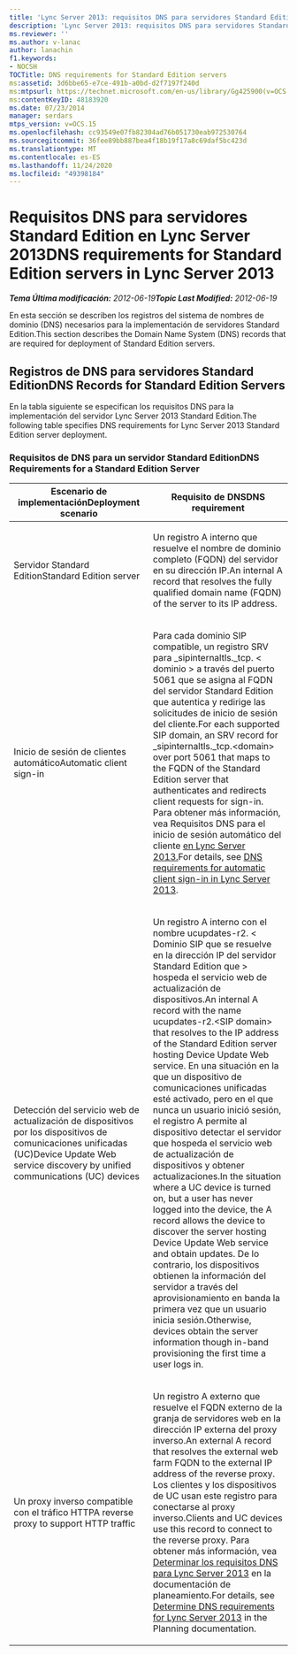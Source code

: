 ```yaml
---
title: 'Lync Server 2013: requisitos DNS para servidores Standard Edition'
description: 'Lync Server 2013: requisitos DNS para servidores Standard Edition.'
ms.reviewer: ''
ms.author: v-lanac
author: lanachin
f1.keywords:
- NOCSH
TOCTitle: DNS requirements for Standard Edition servers
ms:assetid: 3d6bbe65-e7ce-491b-a0bd-d2f7197f240d
ms:mtpsurl: https://technet.microsoft.com/en-us/library/Gg425900(v=OCS.15)
ms:contentKeyID: 48183920
ms.date: 07/23/2014
manager: serdars
mtps_version: v=OCS.15
ms.openlocfilehash: cc93549e07fb82304ad76b051730eab972530764
ms.sourcegitcommit: 36fee89bb887bea4f18b19f17a8c69daf5bc423d
ms.translationtype: MT
ms.contentlocale: es-ES
ms.lasthandoff: 11/24/2020
ms.locfileid: "49398184"
---
```

# <a name="dns-requirements-for-standard-edition-servers-in-lync-server-2013"></a><span data-ttu-id="23ed1-103">Requisitos DNS para servidores Standard Edition en Lync Server 2013</span><span class="sxs-lookup"><span data-stu-id="23ed1-103">DNS requirements for Standard Edition servers in Lync Server 2013</span></span>

<div data-xmlns="http://www.w3.org/1999/xhtml">

<div class="topic" data-xmlns="http://www.w3.org/1999/xhtml" data-msxsl="urn:schemas-microsoft-com:xslt" data-cs="https://msdn.microsoft.com/">

<div data-asp="https://msdn2.microsoft.com/asp">



</div>

<div id="mainSection">

<div id="mainBody"><span data-ttu-id="23ed1-104">

<span> </span></span><span class="sxs-lookup"><span data-stu-id="23ed1-104">

<span> </span></span></span>

<span data-ttu-id="23ed1-105">_**Tema Última modificación:** 2012-06-19_</span><span class="sxs-lookup"><span data-stu-id="23ed1-105">_**Topic Last Modified:** 2012-06-19_</span></span>

<span data-ttu-id="23ed1-106">En esta sección se describen los registros del sistema de nombres de dominio (DNS) necesarios para la implementación de servidores Standard Edition.</span><span class="sxs-lookup"><span data-stu-id="23ed1-106">This section describes the Domain Name System (DNS) records that are required for deployment of Standard Edition servers.</span></span>

<div>

## <a name="dns-records-for-standard-edition-servers"></a><span data-ttu-id="23ed1-107">Registros de DNS para servidores Standard Edition</span><span class="sxs-lookup"><span data-stu-id="23ed1-107">DNS Records for Standard Edition Servers</span></span>

<span data-ttu-id="23ed1-108">En la tabla siguiente se especifican los requisitos DNS para la implementación del servidor Lync Server 2013 Standard Edition.</span><span class="sxs-lookup"><span data-stu-id="23ed1-108">The following table specifies DNS requirements for Lync Server 2013 Standard Edition server deployment.</span></span>

### <a name="dns-requirements-for-a-standard-edition-server"></a><span data-ttu-id="23ed1-109">Requisitos de DNS para un servidor Standard Edition</span><span class="sxs-lookup"><span data-stu-id="23ed1-109">DNS Requirements for a Standard Edition Server</span></span>

<table>
<colgroup>
<col style="width: 50%" />
<col style="width: 50%" />
</colgroup>
<thead>
<tr class="header">
<th><span data-ttu-id="23ed1-110">Escenario de implementación</span><span class="sxs-lookup"><span data-stu-id="23ed1-110">Deployment scenario</span></span></th>
<th><span data-ttu-id="23ed1-111">Requisito de DNS</span><span class="sxs-lookup"><span data-stu-id="23ed1-111">DNS requirement</span></span></th>
</tr>
</thead>
<tbody>
<tr class="odd">
<td><p><span data-ttu-id="23ed1-112">Servidor Standard Edition</span><span class="sxs-lookup"><span data-stu-id="23ed1-112">Standard Edition server</span></span></p></td>
<td><p><span data-ttu-id="23ed1-113">Un registro A interno que resuelve el nombre de dominio completo (FQDN) del servidor en su dirección IP.</span><span class="sxs-lookup"><span data-stu-id="23ed1-113">An internal A record that resolves the fully qualified domain name (FQDN) of the server to its IP address.</span></span></p></td>
</tr>
<tr class="even">
<td><p><span data-ttu-id="23ed1-114">Inicio de sesión de clientes automático</span><span class="sxs-lookup"><span data-stu-id="23ed1-114">Automatic client sign-in</span></span></p></td>
<td><p><span data-ttu-id="23ed1-115">Para cada dominio SIP compatible, un registro SRV para _sipinternaltls._tcp. &lt; dominio &gt; a través del puerto 5061 que se asigna al FQDN del servidor Standard Edition que autentica y redirige las solicitudes de inicio de sesión del cliente.</span><span class="sxs-lookup"><span data-stu-id="23ed1-115">For each supported SIP domain, an SRV record for _sipinternaltls._tcp.&lt;domain&gt; over port 5061 that maps to the FQDN of the Standard Edition server that authenticates and redirects client requests for sign-in.</span></span> <span data-ttu-id="23ed1-116">Para obtener más información, vea Requisitos DNS para el inicio de sesión automático del cliente <a href="lync-server-2013-dns-requirements-for-automatic-client-sign-in.md">en Lync Server 2013.</a></span><span class="sxs-lookup"><span data-stu-id="23ed1-116">For details, see <a href="lync-server-2013-dns-requirements-for-automatic-client-sign-in.md">DNS requirements for automatic client sign-in in Lync Server 2013</a>.</span></span></p></td>
</tr>
<tr class="odd">
<td><p><span data-ttu-id="23ed1-117">Detección del servicio web de actualización de dispositivos por los dispositivos de comunicaciones unificadas (UC)</span><span class="sxs-lookup"><span data-stu-id="23ed1-117">Device Update Web service discovery by unified communications (UC) devices</span></span></p></td>
<td><p><span data-ttu-id="23ed1-118">Un registro A interno con el nombre ucupdates-r2. &lt; Dominio SIP que se resuelve en la dirección IP del servidor Standard Edition que &gt; hospeda el servicio web de actualización de dispositivos.</span><span class="sxs-lookup"><span data-stu-id="23ed1-118">An internal A record with the name ucupdates-r2.&lt;SIP domain&gt; that resolves to the IP address of the Standard Edition server hosting Device Update Web service.</span></span> <span data-ttu-id="23ed1-119">En una situación en la que un dispositivo de comunicaciones unificadas esté activado, pero en el que nunca un usuario inició sesión, el registro A permite al dispositivo detectar el servidor que hospeda el servicio web de actualización de dispositivos y obtener actualizaciones.</span><span class="sxs-lookup"><span data-stu-id="23ed1-119">In the situation where a UC device is turned on, but a user has never logged into the device, the A record allows the device to discover the server hosting Device Update Web service and obtain updates.</span></span> <span data-ttu-id="23ed1-120">De lo contrario, los dispositivos obtienen la información del servidor a través del aprovisionamiento en banda la primera vez que un usuario inicia sesión.</span><span class="sxs-lookup"><span data-stu-id="23ed1-120">Otherwise, devices obtain the server information though in-band provisioning the first time a user logs in.</span></span></p></td>
</tr>
<tr class="even">
<td><p><span data-ttu-id="23ed1-121">Un proxy inverso compatible con el tráfico HTTP</span><span class="sxs-lookup"><span data-stu-id="23ed1-121">A reverse proxy to support HTTP traffic</span></span></p></td>
<td><p><span data-ttu-id="23ed1-122">Un registro A externo que resuelve el FQDN externo de la granja de servidores web en la dirección IP externa del proxy inverso.</span><span class="sxs-lookup"><span data-stu-id="23ed1-122">An external A record that resolves the external web farm FQDN to the external IP address of the reverse proxy.</span></span> <span data-ttu-id="23ed1-123">Los clientes y los dispositivos de UC usan este registro para conectarse al proxy inverso.</span><span class="sxs-lookup"><span data-stu-id="23ed1-123">Clients and UC devices use this record to connect to the reverse proxy.</span></span> <span data-ttu-id="23ed1-124">Para obtener más información, vea <a href="lync-server-2013-determine-dns-requirements.md">Determinar los requisitos DNS para Lync Server 2013</a> en la documentación de planeamiento.</span><span class="sxs-lookup"><span data-stu-id="23ed1-124">For details, see <a href="lync-server-2013-determine-dns-requirements.md">Determine DNS requirements for Lync Server 2013</a> in the Planning documentation.</span></span></p></td>
</tr>
</tbody>
</table><span data-ttu-id="23ed1-125">


</div>

</div>

<span> </span>

</div>

</div>

</span><span class="sxs-lookup"><span data-stu-id="23ed1-125">


</div>

</div>

<span> </span>

</div>

</div>

</span></span></div>

